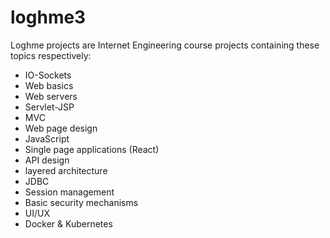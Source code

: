 # loghme3

Loghme projects are Internet Engineering course projects containing these topics respectively:
- IO-Sockets
- Web basics
- Web servers
- Servlet-JSP
- MVC
- Web page design
- JavaScript
- Single page applications (React)
- API design
- layered architecture
- JDBC
- Session management
- Basic security mechanisms
- UI/UX
- Docker & Kubernetes
